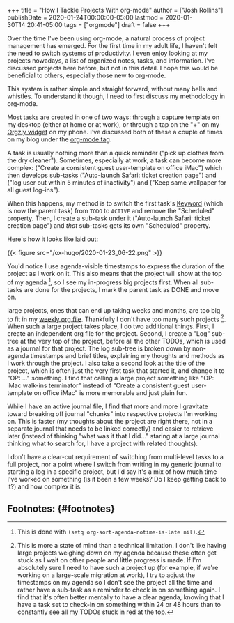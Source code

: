 +++
title = "How I Tackle Projects With org-mode"
author = ["Josh Rollins"]
publishDate = 2020-01-24T00:00:00-05:00
lastmod = 2020-01-30T14:20:41-05:00
tags = ["orgmode"]
draft = false
+++

Over the time I've been using org-mode, a natural process of project management has emerged. For the first time in my adult life, I haven't felt the need to switch systems of productivity. I even enjoy looking at my projects nowadays, a list of organized notes, tasks, and information. I've discussed projects here before, but not in this detail. I hope this would be beneficial to others, especially those new to org-mode.

<!--more-->

This system is rather simple and straight forward, without many bells and whistles. To understand it though, I need to first discuss my methodology in org-mode.

Most tasks are created in one of two ways: through a capture template on my desktop (either at home or at work), or through a tap on the "+" on my [Orgzly widget](http://www.orgzly.com/help) on my phone. I've discussed both of these a couple of times on my blog under the [org-mode tag](https://joshrollinswrites.com/tags/orgmode/).

A task is usually nothing more than a quick reminder ("pick up clothes from the dry cleaner"). Sometimes, especially at work, a task can become more complex: ("Create a consistent guest user-template on office iMac") which then develops sub-tasks ("Auto-launch Safari: ticket creation page") and ("log user out within 5 minutes of inactivity") and ("Keep same wallpaper for all guest log-ins").

When this happens, my method is to switch the first task's [Keyword](https://orgmode.org/manual/Workflow-states.html#Workflow-states) (which is now the parent task) from `TODO` to `ACTIVE`  and remove the "Scheduled" property. Then, I create a sub-task under it ("Auto-launch Safari: ticket creation page") and _that_ sub-tasks gets its own "Scheduled" property.

Here's how it looks like laid out:

{{< figure src="/ox-hugo/2020-01-23_06-22.png" >}}

You'd notice I use agenda-visible timestamps to express the duration of the project as I work on it. This also means that the project will show at the top of my agenda&nbsp;[^fn:1], so I see my in-progress big projects first. When all sub-tasks are done for the projects, I mark the parent task as DONE and move on.

large projects, ones that can end up taking weeks and months, are too big to fit in my [weekly org file](https://joshrollinswrites.com/help-desk-head-desk/agenda-multiple-files/). Thankfully I don't have too many such projects&nbsp;[^fn:2]. When such a large project takes place, I do two additional things. First, I create an independent org file for the project. Second, I create a "Log" sub-tree at the very top of the project, before all the other TODOs, which is used as a journal for that project. The log sub-tree is broken down by non-agenda timestamps and brief titles, explaining my thoughts and methods as I work through the project. I also take a second look at the title of the project, which is often just the very first task that started it, and change it to "OP: ..." something. I find that calling a large project something like "OP: iMac walk-ins terminator" instead of "Create a consistent guest user-template on office iMac" is more memorable and just plain fun.

While I have an active journal file, I find that more and more I gravitate toward breaking off journal "chunks" into respective projects I'm working on. This is faster (my thoughts about the project are right there, not in a separate journal that needs to be linked correctly) and easier to retrieve later (instead of thinking "what was it that I did..." staring at a large journal thinking what to search for, I have a project with related thoughts).

I don't have a clear-cut requirement of switching from multi-level tasks to a full project, nor a point where I switch from writing in my generic journal to starting a log in a specific project, but I'd say it's a mix of how much time I've worked on something (is it been a few weeks? Do I keep getting back to it?) and how complex it is.


## Footnotes: {#footnotes}

[^fn:1]: This is done with `(setq org-sort-agenda-notime-is-late nil)`.
[^fn:2]: This is more a state of mind than a technical limitation. I don't like having large projects weighing down on my agenda because these often get stuck as I wait on other people and little progress is made. If I'm absolutely sure I need to have such a project up (for example, if we're working on a large-scale migration at work), I try to adjust the timestamps on my agenda so I don't see the project all the time and rather have a sub-task as a reminder to check in on something again. I find that it's often better mentally to have a clear agenda, knowing that I have a task set to check-in on something within 24 or 48 hours than to constantly see all my TODOs stuck in red at the top.
